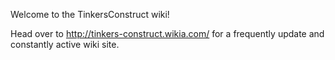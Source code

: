 Welcome to the TinkersConstruct wiki!

Head over to http://tinkers-construct.wikia.com/ for a frequently update and constantly active wiki site.